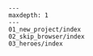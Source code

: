 ```{include} ../README.md

```


```{toctree}
---
maxdepth: 1
---
01_new_project/index
02_skip_browser/index
03_heroes/index
```
